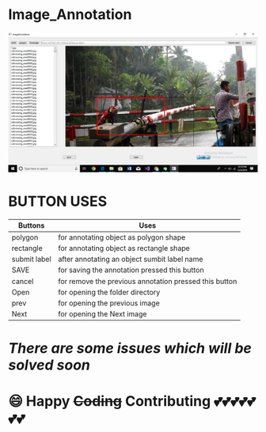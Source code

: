 # Image_Annotation
![](https://github.com/forhadsidhu/Image_Annotation_tool/blob/master/Screenshot%20(3).png)



# BUTTON USES

|   Buttons                                         |                                                   Uses                    |
|---------------------------------------------------|---------------------------------------------------------------------------|
|  polygon                                          | for annotating object as polygon shape                                   |
|  rectangle                                        | for annotating object as rectangle shape                                  |
|  submit label                                     | after annotating an object sumbit label name                              |
|  SAVE                                             | for saving the annotation pressed this button                             |
|  cancel                                           | for remove the previous annotation pressed this button                    |
|  Open                                             | for opening the folder directory                                          |
|  prev                                             | for opening the previous image                                            |
|  Next                                             | for opening the Next image                                                |

# ***There are some issues which will be solved soon***

# :smile: Happy ~~Coding~~ Contributing :two_hearts::two_hearts::two_hearts::two_hearts::two_hearts::two_hearts::two_hearts:
